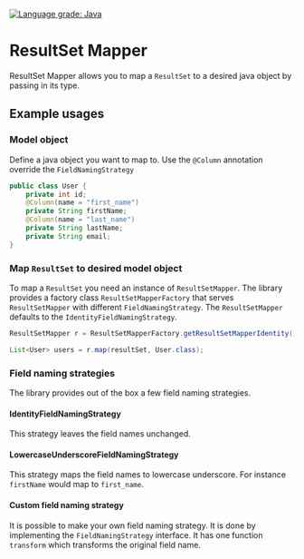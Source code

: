[![Language grade: Java](https://img.shields.io/lgtm/grade/java/g/jzheng2017/resultset-mapper.svg?logo=lgtm&logoWidth=18)](https://lgtm.com/projects/g/jzheng2017/resultset-mapper/context:java)
# ResultSet Mapper
ResultSet Mapper allows you to map a `ResultSet` to a desired java object by passing in its type.

## Example usages

### Model object
Define a java object you want to map to. Use the `@Column` annotation override the `FieldNamingStrategy`
```java
public class User {
    private int id;
    @Column(name = "first_name")
    private String firstName;
    @Column(name = "last_name")
    private String lastName;
    private String email;
}
```

### Map `ResultSet` to desired model object 
To map a `ResultSet` you need an instance of `ResultSetMapper`. The library provides a factory class `ResultSetMapperFactory` that serves `ResultSetMapper` with different `FieldNamingStrategy`. The `ResultSetMapper` defaults to the `IdentityFieldNamingStrategy`.
```java
ResultSetMapper r = ResultSetMapperFactory.getResultSetMapperIdentity();

List<User> users = r.map(resultSet, User.class);
```

### Field naming strategies
The library provides out of the box a few field naming strategies.
#### IdentityFieldNamingStrategy
This strategy leaves the field names unchanged.
#### LowercaseUnderscoreFieldNamingStrategy
This strategy maps the field names to lowercase underscore. For instance `firstName` would map to `first_name`.
#### Custom field naming strategy
It is possible to make your own field naming strategy. It is done by implementing the `FieldNamingStrategy` interface. It has one function `transform` which transforms the original field name.
